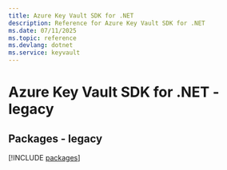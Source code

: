 ```yaml
---
title: Azure Key Vault SDK for .NET
description: Reference for Azure Key Vault SDK for .NET
ms.date: 07/11/2025
ms.topic: reference
ms.devlang: dotnet
ms.service: keyvault
---
```

# Azure Key Vault SDK for .NET - legacy
## Packages - legacy
[!INCLUDE [packages](key-vault-index.md)]